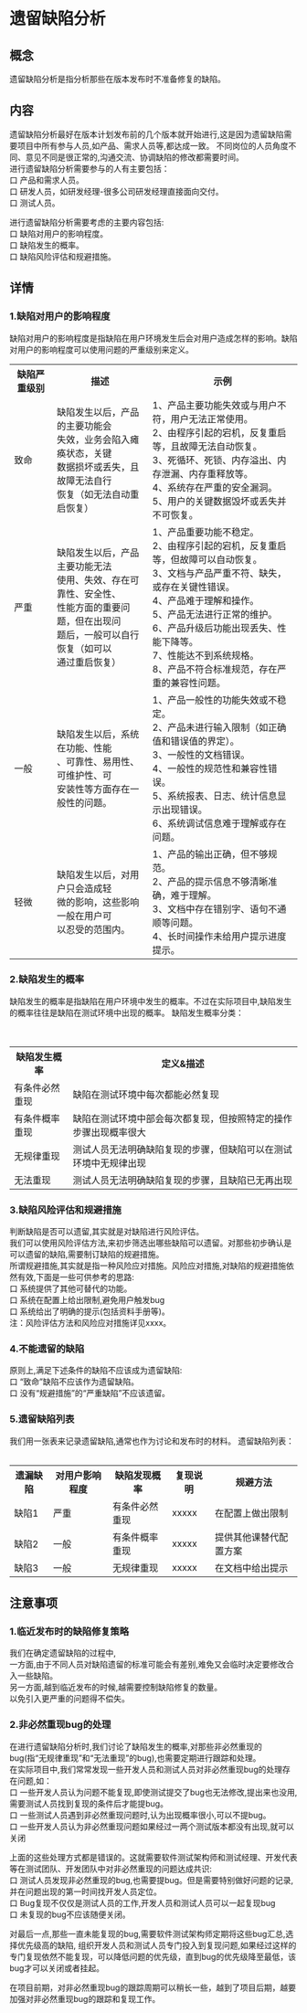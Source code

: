 # 遗留缺陷分析

## 概念
遗留缺陷分析是指分析那些在版本发布时不准备修复的缺陷。
## 内容
遗留缺陷分析最好在版本计划发布前的几个版本就开始进行,这是因为遗留缺陷需要项目中所有参与人员,如产品、需求人员等,都达成一致。
不同岗位的人员角度不同、意见不同是很正常的,沟通交流、协调缺陷的修改都需要时间。   
进行遗留缺陷分析需要参与的人有主要包括：   
口 产品和需求人员。   
口 研发人员，如研发经理-很多公司研发经理直接面向交付。   
口 测试人员。  

进行遗留缺陷分析需要考虑的主要内容包括:   
口 缺陷对用户的影响程度。   
口 缺陷发生的概率。   
口 缺陷风险评估和规避措施。   
## 详情
### 1.缺陷对用户的影响程度
缺陷对用户的影响程度是指缺陷在用户环境发生后会对用户造成怎样的影响。缺陷对用户的影响程度可以使用问题的严重级别来定义。
<table>
	<tr>
		<th>缺陷严重级别</th>
		<th>描述</th>
		<th>示例</th>
	</tr>
	<tr>
		<td>致命</td>
		<td>缺陷发生以后，产品的主要功能会<br>失效，业务会陷入瘫痪状态，关键<br>数据损坏或丢失，且故障无法自行<br>恢复（如无法自动重启恢复）</td>
		<td>1、产品主要功能失效或与用户不符，用户无法正常使用。<br>
			2、由程序引起的宕机，反复重启等，且故障无法自动恢复。<br>
			3、死循环、死锁、内存溢出、内存泄漏、内存重释放等。<br>
			4、系统存在严重的安全漏洞。<br>
			5、用户的关键数据毁坏或丢失并不可恢复。
		</td>
	</tr>
	<tr>
		<td>严重</td>
		<td>缺陷发生以后，产品主要功能无法<br>使用、失效、存在可靠性、安全性、<br>性能方面的重要问题，但在出现问<br>题后，一般可以自行恢复（如可以<br>通过重启恢复）</td>
		<td>1、产品重要功能不稳定。<br>
			2、由程序引起的宕机，反复重启等，但故障可以自动恢复。<br>
			3、文档与产品严重不符、缺失，或存在关键性错误。<br>
			4、产品难于理解和操作。<br>
			5、产品无法进行正常的维护。<br>
			6、产品升级后功能出现丢失、性能下降等。<br>
			7、性能达不到系统规格。<br>
			8、产品不符合标准规范，存在严重的兼容性问题。<br>
		</td>
	</tr>
	<tr>
		<td>一般</td>
		<td>缺陷发生以后，系统在功能、性能<br>、可靠性、易用性、可维护性、可<br>安装性等方面存在一般性的问题。</td>
		<td>1、产品一般性的功能失效或不稳定。<br>
			2、产品未进行输入限制（如正确值和错误值的界定）。<br>
			3、一般性的文档错误。<br>
			4、一般性的规范性和兼容性错误。<br>
			5、系统报表、日志、统计信息显示出现错误。<br>
			6、系统调试信息难于理解或存在问题。<br>
		</td>
	</tr>  
	<tr>
		<td>轻微</td>
		<td>缺陷发生以后，对用户只会造成轻<br>微的影响，这些影响一般在用户可<br>以忍受的范围内。</td>
		<td>1、产品的输出正确，但不够规范。<br>
			2、产品的提示信息不够清晰准确，难于理解。<br>
			3、文档中存在错别字、语句不通顺等问题。<br>
			4、长时间操作未给用户提示进度提示。<br>
		</td>
	</tr> 		
</table>

### 2.缺陷发生的概率
缺陷发生的概率是指缺陷在用户环境中发生的概率。不过在实际项目中,缺陷发生的概率往往是缺陷在测试环境中出现的概率。
缺陷发生概率分类：   
	<table>
		<tr>
			<th>缺陷发生概率</th>
			<th>定义&描述</th>
		</tr>
		<tr>
			<td>有条件必然重现</td>
			<td>缺陷在测试环境中每次都能必然复现</td>
		</tr>
		<tr>
			<td>有条件概率重现</td>
			<td>缺陷在测试环境中部会每次都复现，但按照特定的操作步骤出现概率很大</td>
		</tr>
		<tr>
			<td>无规律重现</td>
			<td>测试人员无法明确缺陷复现的步骤，但缺陷可以在测试环境中无规律出现</td>
		</tr>   
		<tr>
			<td>无法重现</td>
			<td>测试人员无法明确缺陷复现的步骤，且缺陷已无再出现</td>
		</tr>   		
	</table>
### 3.缺陷风险评估和规避措施
判断缺陷是否可以遗留,其实就是对缺陷进行风险评估。   
我们可以使用风险评估方法,来初步筛选出哪些缺陷可以遗留。对那些初步确认是可以遗留的缺陷,需要制订缺陷的规避措施。   
所谓规避措施,其实就是指一种风险应对措施。风险应对措施,对缺陷的规避措施依然有效,下面是一些可供参考的思路:   
口 系统提供了其他可替代的功能。   
口 系统在配置上给出限制,避免用户触发bug   
口 系统给出了明确的提示(包括资料手册等)。   
注：风险评估方法和风险应对措施详见xxxx。  
### 4.不能遗留的缺陷
原则上,满足下述条件的缺陷不应该成为遗留缺陷:   
口 “致命”缺陷不应该作为遗留缺陷。   
口 没有“规避措施”的“严重缺陷”不应该遗留。   
### 5.遗留缺陷列表
我们用一张表来记录遗留缺陷,通常也作为讨论和发布时的材料。
遗留缺陷列表：    
	<table>
		<tr>
			<th>遗漏缺陷</th>
			<th>对用户影响程度</th>
			<th>缺陷发现概率</th>
			<th>复现说明</th>
			<th>规避方法</th>
		</tr>
		<tr>
			<td>缺陷1</td>
			<td>严重</td>
			<td>有条件必然重现</td>
			<td>xxxxx</td>
			<td>在配置上做出限制</td>
		</tr>
		<tr>
			<td>缺陷2</td>
			<td>一般</td>
			<td>有条件概率重现</td>
			<td>xxxxx</td>
			<td>提供其他课替代配置方案</td>
		</tr>
		<tr>
			<td>缺陷3</td>
			<td>一般</td>
			<td>无规律重现</td>
			<td>xxxxx</td>
			<td>在文档中给出提示</td>
		</tr>     
	</table>
## 注意事项
### 1.临近发布时的缺陷修复策略
我们在确定遗留缺陷的过程中,   
一方面,由于不同人员对缺陷遗留的标准可能会有差别,难免又会临时决定要修改合入一些缺陷。    
另一方面,越到临近发布的时候,越需要控制缺陷修复的数量。   
以免引入更严重的问题得不偿失。
### 2.非必然重现bug的处理
在进行遗留缺陷分析时,我们讨论了缺陷发生的概率,对那些非必然重现的bug(指“无规律重现”和“无法重现”的bug),也需要定期进行跟踪和处理。    
在实际项目中,我们常常发现一些开发人员和测试人员对非必然重现bug的处理存在问题,如：   
口 一些开发人员认为问题不能复现,即使测试提交了bug也无法修改,提出来也没用,需要测试人员找到复现的条件后才能提bug。    
口 一些测试人员遇到非必然重现问题时,认为出现概率很小,可以不提bug。    
口 一些开发人员认为非必然重现问题如果经过一两个测试版本都没有出现,就可以关闭    

上面的这些处理方式都是错误的。这就需要软件测试架构师和测试经理、开发代表等在测试团队、开发团队中对非必然重现的问题达成共识:    
口 测试人员发现非必然重现的bug,也需要提bug。但是需要特别做好问题的记录,并在问题出现的第一时间找开发人员定位。   
口 Bug复现不仅仅是测试人员的工作,开发人员和测试人员可以一起复现bug    
口 未复现的bug不应该随便关闭。    

对最后一点,那些一直未能复现的bug,需要软件测试架构师定期将这些bug汇总,选择优先级高的缺陷,
组织开发人员和测试人员专门投入到复现问题,如果经过这样的专门复现依然不能复现，可以降低问题的优先级，直到bug的优先级降至最低，该bug才可以关闭或者挂起。

在项目前期，对非必然重现bug的跟踪周期可以稍长一些，越到了项目后期，越要加强对非必然重现bug的跟踪和复现工作。




